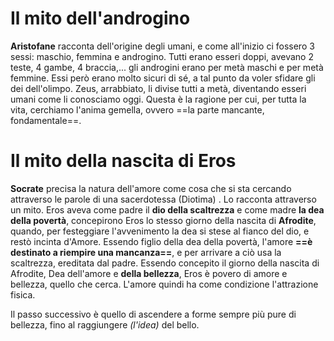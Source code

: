 # Il mito dell'androgino
**Aristofane** racconta dell'origine degli umani, e come all'inizio ci fossero 3 sessi: maschio, femmina e androgino. Tutti erano esseri doppi, avevano 2 teste, 4 gambe, 4 braccia,... gli androgini erano per metà maschi e per metà femmine.
Essi però erano molto sicuri di sé, a tal punto da voler sfidare gli dei dell'olimpo. Zeus, arrabbiato, li divise tutti a metà, diventando esseri umani come li conosciamo oggi.
Questa è la ragione per cui, per tutta la vita, cerchiamo l'anima gemella, ovvero ==la parte mancante, fondamentale==.

# Il mito della nascita di Eros
**Socrate** precisa la natura dell'amore come cosa che si sta cercando attraverso le parole di una sacerdotessa (Diotima) . Lo racconta attraverso un mito.
Eros aveva come padre il **dio della scaltrezza** e come madre **la dea della povertà**, concepirono Eros lo stesso giorno della nascita di **Afrodite**, quando, per festeggiare l'avvenimento la dea si stese al fianco del dio, e restò incinta d'Amore.
Essendo figlio della dea della povertà, l'amore **==è destinato a riempire una mancanza==**, e per arrivare a ciò usa la scaltrezza, ereditata dal padre.
Essendo concepito il giorno della nascita di Afrodite, Dea dell'amore e **della bellezza**, Eros è povero di amore e bellezza, quello che cerca.
L'amore quindi ha come condizione l'attrazione fisica.

Il passo successivo è quello di ascendere a forme sempre più pure di bellezza, fino al raggiungere *(l'idea)* del bello.